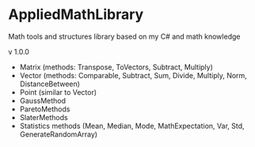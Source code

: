 # AppliedMathLibrary
Math tools and structures library based on my C# and math knowledge

v 1.0.0
 - Matrix (methods: Transpose, ToVectors, Subtract, Multiply)
 - Vector (methods: Comparable, Subtract, Sum, Divide, Multiply, Norm, DistanceBetween)
 - Point (similar to Vector)
 - GaussMethod
 - ParetoMethods
 - SlaterMethods
 - Statistics methods (Mean, Median, Mode, MathExpectation, Var, Std, GenerateRandomArray)